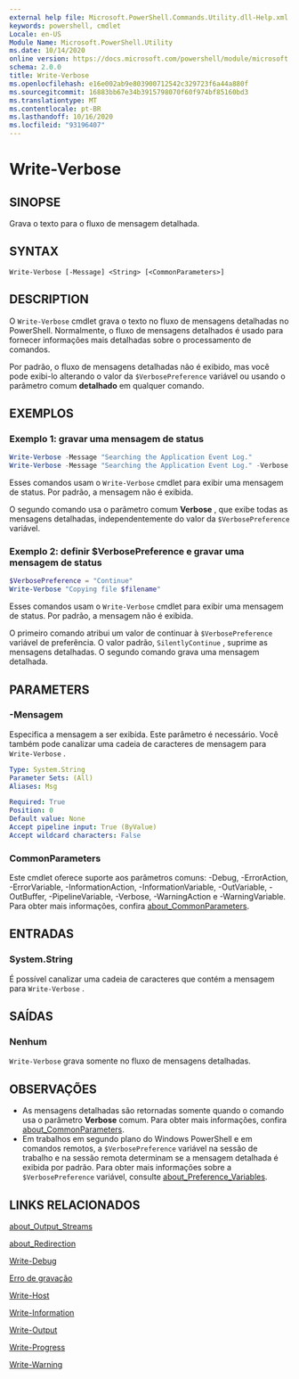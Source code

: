 ```yaml
---
external help file: Microsoft.PowerShell.Commands.Utility.dll-Help.xml
keywords: powershell, cmdlet
Locale: en-US
Module Name: Microsoft.PowerShell.Utility
ms.date: 10/14/2020
online version: https://docs.microsoft.com/powershell/module/microsoft.powershell.utility/write-verbose?view=powershell-5.1&WT.mc_id=ps-gethelp
schema: 2.0.0
title: Write-Verbose
ms.openlocfilehash: e16e002ab9e803900712542c329723f6a44a880f
ms.sourcegitcommit: 16883bb67e34b3915798070f60f974bf85160bd3
ms.translationtype: MT
ms.contentlocale: pt-BR
ms.lasthandoff: 10/16/2020
ms.locfileid: "93196407"
---
```

# Write-Verbose

## SINOPSE
Grava o texto para o fluxo de mensagem detalhada.

## SYNTAX

```
Write-Verbose [-Message] <String> [<CommonParameters>]
```

## DESCRIPTION

O `Write-Verbose` cmdlet grava o texto no fluxo de mensagens detalhadas no PowerShell. Normalmente, o fluxo de mensagens detalhados é usado para fornecer informações mais detalhadas sobre o processamento de comandos.

Por padrão, o fluxo de mensagens detalhadas não é exibido, mas você pode exibi-lo alterando o valor da `$VerbosePreference` variável ou usando o parâmetro comum **detalhado** em qualquer comando.

## EXEMPLOS

### Exemplo 1: gravar uma mensagem de status

```powershell
Write-Verbose -Message "Searching the Application Event Log."
Write-Verbose -Message "Searching the Application Event Log." -Verbose
```

Esses comandos usam o `Write-Verbose` cmdlet para exibir uma mensagem de status. Por padrão, a mensagem não é exibida.

O segundo comando usa o parâmetro comum **Verbose** , que exibe todas as mensagens detalhadas, independentemente do valor da `$VerbosePreference` variável.

### Exemplo 2: definir $VerbosePreference e gravar uma mensagem de status

```powershell
$VerbosePreference = "Continue"
Write-Verbose "Copying file $filename"
```

Esses comandos usam o `Write-Verbose` cmdlet para exibir uma mensagem de status. Por padrão, a mensagem não é exibida.

O primeiro comando atribui um valor de continuar à `$VerbosePreference` variável de preferência. O valor padrão, `SilentlyContinue` , suprime as mensagens detalhadas. O segundo comando grava uma mensagem detalhada.

## PARAMETERS

### -Mensagem

Especifica a mensagem a ser exibida. Este parâmetro é necessário. Você também pode canalizar uma cadeia de caracteres de mensagem para `Write-Verbose` .

```yaml
Type: System.String
Parameter Sets: (All)
Aliases: Msg

Required: True
Position: 0
Default value: None
Accept pipeline input: True (ByValue)
Accept wildcard characters: False
```

### CommonParameters

Este cmdlet oferece suporte aos parâmetros comuns: -Debug, -ErrorAction, -ErrorVariable, -InformationAction, -InformationVariable, -OutVariable, -OutBuffer, -PipelineVariable, -Verbose, -WarningAction e -WarningVariable. Para obter mais informações, confira [about_CommonParameters](../Microsoft.PowerShell.Core/About/about_CommonParameters.md).

## ENTRADAS

### System.String

É possível canalizar uma cadeia de caracteres que contém a mensagem para `Write-Verbose` .

## SAÍDAS

### Nenhum

`Write-Verbose` grava somente no fluxo de mensagens detalhadas.

## OBSERVAÇÕES

- As mensagens detalhadas são retornadas somente quando o comando usa o parâmetro **Verbose** comum. Para obter mais informações, confira [about_CommonParameters](https://go.microsoft.com/fwlink/?LinkID=113216).
- Em trabalhos em segundo plano do Windows PowerShell e em comandos remotos, a `$VerbosePreference` variável na sessão de trabalho e na sessão remota determinam se a mensagem detalhada é exibida por padrão.
  Para obter mais informações sobre a `$VerbosePreference` variável, consulte [about_Preference_Variables](../Microsoft.PowerShell.Core/About/about_Preference_Variables.md).

## LINKS RELACIONADOS

[about_Output_Streams](../Microsoft.PowerShell.Core/About/about_Output_Streams.md)

[about_Redirection](../Microsoft.PowerShell.Core/About/about_Redirection.md)

[Write-Debug](Write-Debug.md)

[Erro de gravação](Write-Error.md)

[Write-Host](Write-Host.md)

[Write-Information](Write-Information.md)

[Write-Output](Write-Output.md)

[Write-Progress](Write-Progress.md)

[Write-Warning](Write-Warning.md)
